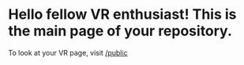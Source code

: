 # Hello fellow VR enthusiast! This is the main page of your repository.

To look at your VR page, visit [/public](/thelare_webvr_tutorial/public)
